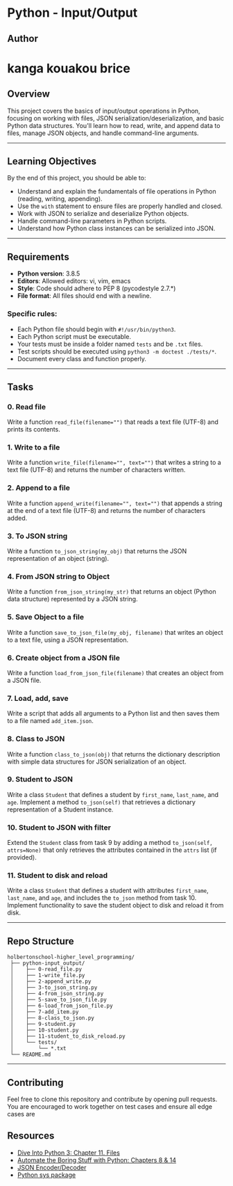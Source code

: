 # Python - Input/Output

## Author

kanga kouakou brice
=======

## Overview
This project covers the basics of input/output operations in Python, focusing on working with files, JSON serialization/deserialization, and basic Python data structures. You'll learn how to read, write, and append data to files, manage JSON objects, and handle command-line arguments.

---

## Learning Objectives

By the end of this project, you should be able to:

- Understand and explain the fundamentals of file operations in Python (reading, writing, appending).
- Use the `with` statement to ensure files are properly handled and closed.
- Work with JSON to serialize and deserialize Python objects.
- Handle command-line parameters in Python scripts.
- Understand how Python class instances can be serialized into JSON.

---

## Requirements

- **Python version**: 3.8.5
- **Editors**: Allowed editors: vi, vim, emacs
- **Style**: Code should adhere to PEP 8 (pycodestyle 2.7.*)
- **File format**: All files should end with a newline.

### Specific rules:
- Each Python file should begin with `#!/usr/bin/python3`.
- Each Python script must be executable.
- Your tests must be inside a folder named `tests` and be `.txt` files.
- Test scripts should be executed using `python3 -m doctest ./tests/*`.
- Document every class and function properly.

---

## Tasks

### 0. Read file
Write a function `read_file(filename="")` that reads a text file (UTF-8) and prints its contents.

### 1. Write to a file
Write a function `write_file(filename="", text="")` that writes a string to a text file (UTF-8) and returns the number of characters written.

### 2. Append to a file
Write a function `append_write(filename="", text="")` that appends a string at the end of a text file (UTF-8) and returns the number of characters added.

### 3. To JSON string
Write a function `to_json_string(my_obj)` that returns the JSON representation of an object (string).

### 4. From JSON string to Object
Write a function `from_json_string(my_str)` that returns an object (Python data structure) represented by a JSON string.

### 5. Save Object to a file
Write a function `save_to_json_file(my_obj, filename)` that writes an object to a text file, using a JSON representation.

### 6. Create object from a JSON file
Write a function `load_from_json_file(filename)` that creates an object from a JSON file.

### 7. Load, add, save
Write a script that adds all arguments to a Python list and then saves them to a file named `add_item.json`.

### 8. Class to JSON
Write a function `class_to_json(obj)` that returns the dictionary description with simple data structures for JSON serialization of an object.

### 9. Student to JSON
Write a class `Student` that defines a student by `first_name`, `last_name`, and `age`. Implement a method `to_json(self)` that retrieves a dictionary representation of a Student instance.

### 10. Student to JSON with filter
Extend the `Student` class from task 9 by adding a method `to_json(self, attrs=None)` that only retrieves the attributes contained in the `attrs` list (if provided).

### 11. Student to disk and reload
Write a class `Student` that defines a student with attributes `first_name`, `last_name`, and `age`, and includes the `to_json` method from task 10. Implement functionality to save the student object to disk and reload it from disk.

---

## Repo Structure

```plaintext
holbertonschool-higher_level_programming/
 ├── python-input_output/
 │    ├── 0-read_file.py
 │    ├── 1-write_file.py
 │    ├── 2-append_write.py
 │    ├── 3-to_json_string.py
 │    ├── 4-from_json_string.py
 │    ├── 5-save_to_json_file.py
 │    ├── 6-load_from_json_file.py
 │    ├── 7-add_item.py
 │    ├── 8-class_to_json.py
 │    ├── 9-student.py
 │    ├── 10-student.py
 │    ├── 11-student_to_disk_reload.py
 │    └── tests/
 │        └── *.txt
 └── README.md
```

---

## Contributing

Feel free to clone this repository and contribute by opening pull requests. You are encouraged to work together on test cases and ensure all edge cases are

## Resources
- [Dive Into Python 3: Chapter 11. Files](https://diveintopython3.problemsolving.io/)
- [Automate the Boring Stuff with Python: Chapters 8 & 14](https://automatetheboringstuff.com/)
- [JSON Encoder/Decoder](https://docs.python.org/3/library/json.html)
- [Python sys package](https://docs.python.org/3/library/sys.html)
